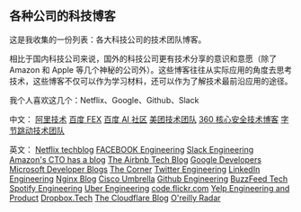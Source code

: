 ## 各种公司的科技博客

这是我收集的一份列表：各大科技公司的技术团队博客。

相比于国内科技公司来说，国外的科技公司更有技术分享的意识和意愿（除了 Amazon 和 Apple 等几个神秘的公司外）。这些博客往往从实际应用的角度去思考技术，这些博客不仅可以作为学习材料，还可以作为了解技术最前沿应用的途径。

我个人喜欢这几个：Netflix、Google、Github、Slack

中文：
[阿里技术](https://102.alibaba.com/)
[百度 FEX](http://fex.baidu.com/)
[百度 AI 社区](https://ai.baidu.com/forum)
[美团技术团队](https://tech.meituan.com/)
[360 核心安全技术博客](https://blogs.360.cn/)
[字节跳动技术团队](https://www.infoq.cn/profile/9D04D70F8614EE/publish)

英文：
[Netflix techblog](https://netflixtechblog.com/)
[FACEBOOK Engineering](https://engineering.fb.com/)
[Slack Engineering](https://slack.engineering/)
[Amazon's CTO has a blog](https://www.allthingsdistributed.com/)
[The Airbnb Tech Blog](https://medium.com/airbnb-engineering)
[Google Developers](https://developers.googleblog.com/)
[Microsoft Developer Blogs](https://devblogs.microsoft.com/)
[The Corner](https://developer.squareup.com/blog/)
[Twitter Engineering](https://blog.twitter.com/engineering/en_us)
[LinkedIn Engineering](https://engineering.linkedin.com/)
[Nginx Blog](https://www.nginx.com/blog/)
[Cisco Umbrella](https://umbrella.cisco.com/blog)
[Github Engineering](https://githubengineering.com/)
[BuzzFeed Tech](https://tech.buzzfeed.com/)
[Spotify Engineering](https://engineering.atspotify.com/)
[Uber Engineering](https://eng.uber.com/)
[code.flickr.com](https://code.flickr.net/)
[Yelp Engineering and Product](https://www.yelp.com/engineering)
[Dropbox.Tech](https://dropbox.tech/)
[The Cloudflare Blog](https://blog.cloudflare.com/)
[O'reilly Radar](https://www.oreilly.com/radar/)
